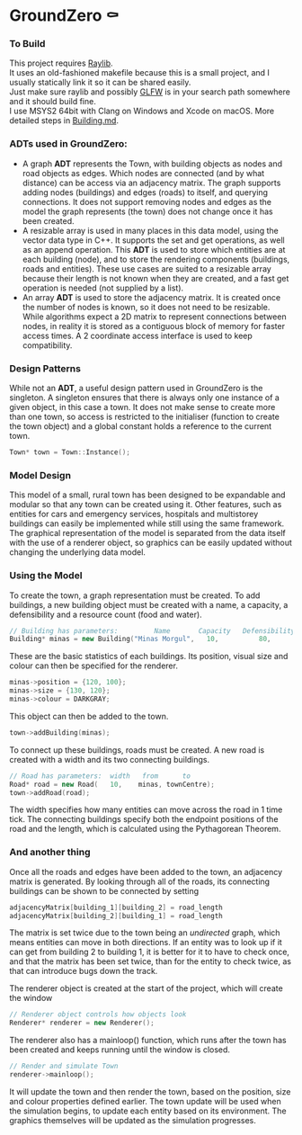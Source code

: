 # GroundZero ⚰️

### To Build
This project requires [Raylib](https://github.com/raysan5/raylib).  
It uses an old-fashioned makefile because this is a small project, and I usually statically link it so it can be shared easily.  
Just make sure raylib and possibly [GLFW](https://github.com/glfw/glfw) is in your search path somewhere and it should build fine.  
I use MSYS2 64bit with Clang on Windows and Xcode on macOS.
More detailed steps in [Building.md](docs/Building.md).

### **ADTs** used in GroundZero:
- A graph **ADT** represents the Town, with building objects as nodes and road objects as edges. Which nodes are connected (and by what distance) can be access via an adjacency matrix. The graph supports adding nodes (buildings) and edges (roads) to itself, and querying connections. It does not support removing nodes and edges as the model the graph represents (the town) does not change once it has been created.
- A resizable array is used in many places in this data model, using the vector data type in C++. It supports the set and get operations, as well as an append operation. This **ADT** is used to store which entities are at each building (node), and to store the rendering components (buildings, roads and entities). These use cases are suited to a resizable array because their length is not known when they are created, and a fast get operation is needed (not supplied by a list).
- An array **ADT** is used to
 store the adjacency matrix. It is created once the number of nodes is known, so it does not need to be resizable. While algorithms expect a 2D matrix to represent connections between nodes, in reality it is stored as a contiguous block of memory for faster access times. A 2 coordinate access interface is used to keep compatibility.

### Design Patterns
While not an **ADT**, a useful design pattern used in GroundZero is the singleton. A singleton ensures that there is always only one instance of a given object, in this case a town. It does not make sense to create more than one town, so access is restricted to the initialiser (function to create the town object) and a global constant holds a reference to the current town.
```cpp
Town* town = Town::Instance();
```

### Model Design
This model of a small, rural town has been designed to be expandable and modular so that any town can be created using it. Other features, such as entities for cars and emergency services, hospitals and multistorey buildings can easily be implemented while still using the same framework. The graphical representation of the model is separated from the data itself with the use of a renderer object, so graphics can be easily updated without changing the underlying data model.

### Using the Model
To create the town, a graph representation must be created. To add buildings, a new building object must be created with a name, a capacity, a defensibility and a resource count (food and water). 
```cpp
// Building has parameters:         Name       Capacity   Defensibility  Resources
Building* minas = new Building("Minas Morgul",   10,          80,          5);
```
These are the basic statistics of each buildings. 
Its position, visual size and colour can then be specified for the renderer. 
```cpp
minas->position = {120, 100};
minas->size = {130, 120};
minas->colour = DARKGRAY;
```
This object can then be added to the town. 
```cpp
town->addBuilding(minas);
```

To connect up these buildings, roads must be created. A new road is created with a width and its two connecting buildings. 
```cpp
// Road has parameters:  width   from      to
Road* road = new Road(   10,    minas, townCentre);
town->addRoad(road);
```
The width specifies how many entities can move across the road in 1 time tick. The connecting buildings specify both the endpoint positions of the road and the length, which is calculated using the Pythagorean Theorem. 

### And another thing
Once all the roads and edges have been added to the town, an adjacency matrix is generated. By looking through all of the roads, its connecting buildings can be shown to be connected by setting
```cpp
adjacencyMatrix[building_1][building_2] = road_length
adjacencyMatrix[building_2][building_1] = road_length
```
The matrix is set twice due to the town being an _undirected_ graph, which means entities can move in both directions. If an entity was to look up if it can get from building 2 to building 1, it is better for it to have to check once, and that the matrix has been set twice, than for the entity to check twice, as that can introduce bugs down the track.


The renderer object is created at the start of the project, which will create the window
```cpp
// Renderer object controls how objects look
Renderer* renderer = new Renderer();
```
The renderer also has a mainloop() function, which runs after the town has been created and keeps running until the window is closed.
```cpp
// Render and simulate Town
renderer->mainloop();
```
It will update the town and then render the town, based on the position, size and colour properties defined earlier. The town update will be used when the simulation begins, to update each entity based on its environment. The graphics themselves will be updated as the simulation progresses.
